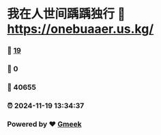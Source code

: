# 我在人世间踽踽独行 :link: https://onebuaaer.us.kg/ 
### :page_facing_up: [19](https://onebuaaer.us.kg//tag.html) 
### :speech_balloon: 0 
### :hibiscus: 40655 
### :alarm_clock: 2024-11-19 13:34:37 
### Powered by :heart: [Gmeek](https://github.com/Meekdai/Gmeek)
